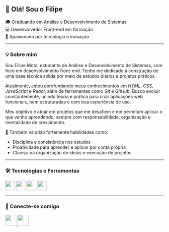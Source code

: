 <h2 align="left">👋 Olá! Sou o Filipe</h2>
 
🎓 Graduando em Análise e Desenvolvimento de Sistemas   
💻 Desenvolvedor Front-end em formação  
🚀 Apaixonado por tecnologia e inovação   

---

### 💡 Sobre mim

Sou Filipe Mota, estudante de Análise e Desenvolvimento de Sistemas, com foco em desenvolvimento front-end. Tenho me dedicado à construção de uma base técnica sólida por meio de estudos diários e projetos práticos.

Atualmente, estou aprofundando meus conhecimentos em *HTML*, *CSS*, *JavaScript* e *React*, além de ferramentas como *Git* e *GitHub*. Busco evoluir constantemente, unindo teoria e prática para criar aplicações web funcionais, bem estruturadas e com boa experiência de uso.

Meu objetivo é atuar em projetos que me desafiem e me permitam aplicar o que venho aprendendo, sempre com responsabilidade, organização e mentalidade de crescimento.

🤝 Também valorizo fortemente habilidades como:
- Disciplina e consistência nos estudos
- Proatividade para aprender e aplicar por conta própria
- Clareza na organização de ideias e execução de projetos

  

---

### 🛠️ Tecnologias e Ferramentas 

<div align="left">
  <img src="https://cdn.jsdelivr.net/gh/devicons/devicon/icons/html5/html5-original.svg" height="30" />
  <img src="https://cdn.jsdelivr.net/gh/devicons/devicon/icons/css3/css3-original.svg" height="30" />
  <img src="https://cdn.jsdelivr.net/gh/devicons/devicon/icons/javascript/javascript-original.svg" height="30" />
  <img src="https://cdn.jsdelivr.net/gh/devicons/devicon/icons/git/git-original.svg" height="30" />
</div>

---

### 🤝 Conecte-se comigo

<div align="left">
  <a href="filipe.mota.pro@gmail.com">
    <img src="https://img.shields.io/static/v1?message=Gmail&logo=gmail&label=&color=D14836&logoColor=white&labelColor=&style=for-the-badge" height="35" />
  </a>
  <a href="www.linkedin.com/in/filipemotaa" target="_blank">
    <img src="https://img.shields.io/static/v1?message=LinkedIn&logo=linkedin&label=&color=0077B5&logoColor=white&labelColor=&style=for-the-badge" height="35" />
  </a>


</div>

